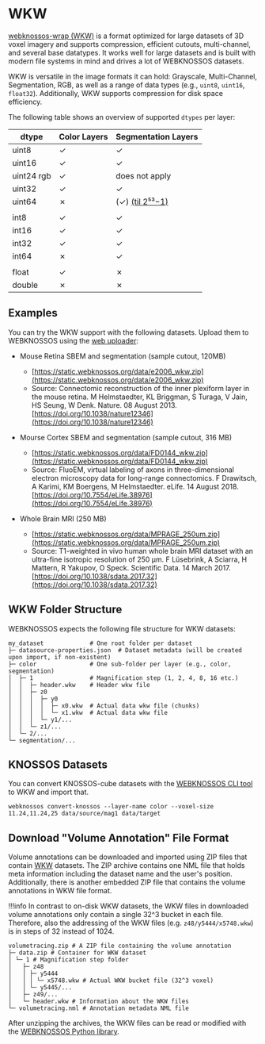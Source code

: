 # WKW

[webknossos-wrap (WKW)](https://github.com/scalableminds/webknossos-wrap) is a format optimized for large datasets of 3D voxel imagery and supports compression, efficient cutouts, multi-channel, and several base datatypes.
It works well for large datasets and is built with modern file systems in mind and drives a lot of WEBKNOSSOS datasets.

WKW is versatile in the image formats it can hold: Grayscale, Multi-Channel, Segmentation, RGB, as well as a range of data types (e.g., `uint8`,  `uint16`, `float32`).
Additionally, WKW supports compression for disk space efficiency.

The following table shows an overview of supported `dtypes` per layer:

|   dtype    | Color Layers  |       Segmentation Layers   |
|------------|------------|------------|
|   uint8    |       ✓     |   ✓                       |
|   uint16   |       ✓     |   ✓                       |
|   uint24  rgb  |       ✓   |   does not apply        |
|   uint32   |       ✓     |   ✓                       |
|   uint64   |       ✗     |   (✓)  [(til 2⁵³−1)](https://github.com/scalableminds/webknossos/issues/6921)          |
|   |  |  |  |
|    int8    |       ✓     |        ✓                   |
|    int16   |       ✓     |        ✓                   |
|    int32   |       ✓     |        ✓                   |
|    int64   |       ✗     |        ✓                   |
|   |  |  |  |
|    float   |       ✓     |        ✗                   |
|    double  |       ✗     |        ✗                   |

## Examples

You can try the WKW support with the following datasets. Upload them to WEBKNOSSOS using the [web uploader](./upload_ui.md): 

- Mouse Retina SBEM and segmentation (sample cutout, 120MB)
    - [https://static.webknossos.org/data/e2006_wkw.zip](https://static.webknossos.org/data/e2006_wkw.zip)  
    - Source: Connectomic reconstruction of the inner plexiform layer in the mouse retina.  M Helmstaedter, KL Briggman, S Turaga, V Jain, HS Seung, W Denk.  Nature. 08 August 2013. [https://doi.org/10.1038/nature12346](https://doi.org/10.1038/nature12346)

- Mourse Cortex SBEM and segmentation (sample cutout, 316 MB)
    - [https://static.webknossos.org/data/FD0144_wkw.zip](https://static.webknossos.org/data/FD0144_wkw.zip)  
    - Source: FluoEM, virtual labeling of axons in three-dimensional electron microscopy data for long-range connectomics.  F Drawitsch, A Karimi, KM Boergens, M Helmstaedter.  eLife. 14 August 2018. [https://doi.org/10.7554/eLife.38976](https://doi.org/10.7554/eLife.38976)

- Whole Brain MRI (250 MB)
    - [https://static.webknossos.org/data/MPRAGE_250um.zip](https://static.webknossos.org/data/MPRAGE_250um.zip)  
    - Source: T1-weighted in vivo human whole brain MRI dataset with an ultra-fine isotropic resolution of 250 μm.  F Lüsebrink, A Sciarra, H Mattern, R Yakupov, O Speck.  Scientific Data. 14 March 2017. [https://doi.org/10.1038/sdata.2017.32](https://doi.org/10.1038/sdata.2017.32)


## WKW Folder Structure
WEBKNOSSOS expects the following file structure for WKW datasets:

```
my_dataset             # One root folder per dataset
├─ datasource-properties.json  # Dataset metadata (will be created upon import, if non-existent)
├─ color               # One sub-folder per layer (e.g., color, segmentation)
│  ├─ 1                # Magnification step (1, 2, 4, 8, 16 etc.)
│  │  ├─ header.wkw    # Header wkw file
│  │  ├─ z0
│  │  │  ├─ y0
│  │  │  │  ├─ x0.wkw  # Actual data wkw file (chunks)
│  │  │  │  └─ x1.wkw  # Actual data wkw file
│  │  │  └─ y1/...
│  │  └─ z1/...
│  └─ 2/...
└─ segmentation/...

```

## KNOSSOS Datasets
You can convert KNOSSOS-cube datasets with the [WEBKNOSSOS CLI tool](https://webknossos.org) to WKW and import that.

```
webknossos convert-knossos --layer-name color --voxel-size 11.24,11.24,25 data/source/mag1 data/target
```

## Download "Volume Annotation" File Format

Volume annotations can be downloaded and imported using ZIP files that contain [WKW](../data/wkw.md) datasets.
The ZIP archive contains one NML file that holds meta information including the dataset name and the user's position.
Additionally, there is another embedded ZIP file that contains the volume annotations in WKW file format.

!!!info
    In contrast to on-disk WKW datasets, the WKW files in downloaded volume annotations only contain a single 32^3 bucket in each file.
    Therefore, also the addressing of the WKW files (e.g. `z48/y5444/x5748.wkw`) is in steps of 32 instead of 1024.

```
volumetracing.zip # A ZIP file containing the volume annotation
├─ data.zip # Container for WKW dataset
│ └─ 1 # Magnification step folder
│   ├─ z48
│   │ ├─ y5444
│   │ │ └─ x5748.wkw # Actual WKW bucket file (32^3 voxel)
│   │ └─ y5445/...
│   ├─ z49/...
│   └─ header.wkw # Information about the WKW files
└─ volumetracing.nml # Annotation metadata NML file
```

After unzipping the archives, the WKW files can be read or modified with the [WEBKNOSSOS Python library](https://docs.webknossos.org/webknossos-py/examples/load_annotation_from_file.html).